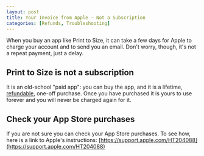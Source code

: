 ```yaml
---
layout: post
title: Your Invoice from Apple – Not a Subscription
categories: [Refunds, Troubleshooting]
---
```


When you buy an app like Print to Size, it can take a few days for Apple to charge your account and to send you an email. Don't worry, though, it's not a repeat payment, just a delay.

## Print to Size is **not** a subscription
It is an old-school "paid app": you can buy the app, and it is a lifetime, [refundable](/refund), one-off purchase. Once you have purchased it is yours to use forever and you will never be charged again for it.

## Check your App Store purchases

If you are not sure you can check your App Store purchases. To see how, here is a link to Apple's instructions: [https://support.apple.com/HT204088](https://support.apple.com/HT204088)

